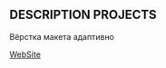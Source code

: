 ## DESCRIPTION PROJECTS

Вёрстка макета адаптивно 

[WebSite](https://about-academy-tests.vercel.app "Academy")
